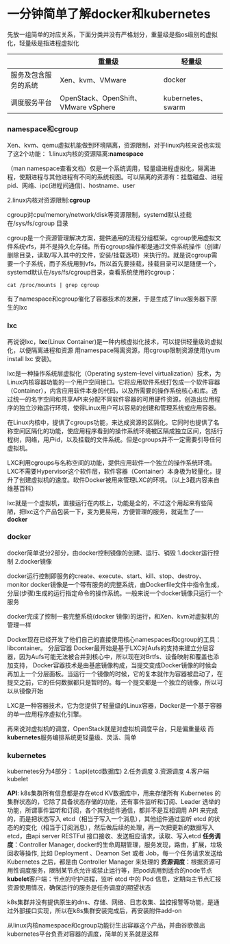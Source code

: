 # 一分钟简单了解docker和kubernetes



先放一组简单的对应关系，下面分类并没有严格划分，重量级是指os级别的虚拟化，轻量级是指进程虚拟化

|            | 重量级                                | 轻量级              |
| ---------- | ---------------------------------- | ---------------- |
| 服务及包含服务的系统 | Xen、kvm、VMware                     | docker           |
| 调度服务平台     | OpenStack、OpenShift、VMware vSphere | kubernetes、swarm |

### namespace和cgroup

Xen、kvm、qemu虚拟机能做到环境隔离，资源限制，对于linux内核来说也实现了这2个功能：
1.linux内核的资源隔离:**namespace**

（man namespace查看文档）仅是一个系统调用，轻量级进程虚拟化，隔离进程，使期进程与其他进程有不同的系统视图。可以隔离的资源有：挂载磁盘、进程pid、网络、ipc(进程间通信)、hostname、user

2.linux内核对资源限制:**cgroup**

cgroup对cpu/memory/network/disk等资源限制，systemd默认挂载在/sys/fs/cgroup 目录

cgroup是一个资源管理解决方案，提供通用的流程分组框架。cgroup使用虚拟文件系统vfs，并不是持久化存储。所有cgroups操作都是通过文件系统操作（创建/删除目录，读取/写入其中的文件，安装/挂载选项）来执行的。就是说cgroup需要一个子系统，而子系统用到vfs，所以首先要挂载，挂载目录可以是随便一个，systemd默认在/sys/fs/cgroup目录，查看系统使用的cgroup：

```
cat /proc/mounts | grep cgroup
```

有了namespace和cgroup催化了容器技术的发展，于是生成了linux服务器下原生的lxc

### lxc

再说说lxc，**lxc**(Linux Container)是一种内核虚拟化技术，可以提供轻量级的虚拟化，以便隔离进程和资源
用namespace隔离资源，用cgroup限制资源使用(yum install lxc 安装)。

lxc是一种操作系统层虚拟化（Operating system–level virtualization）技术，为Linux内核容器功能的一个用户空间接口。它将应用软件系统打包成一个软件容器（Container），内含应用软件本身的代码，以及所需要的操作系统核心和库。透过统一的名字空间和共享API来分配不同软件容器的可用硬件资源，创造出应用程序的独立沙箱运行环境，使得Linux用户可以容易的创建和管理系统或应用容器。

在Linux内核中，提供了cgroups功能，来达成资源的区隔化。它同时也提供了名称空间区隔化的功能，使应用程序看到的操作系统环境被区隔成独立区间，包括行程树，网络，用户id，以及挂载的文件系统。但是cgroups并不一定需要引导任何虚拟机。

LXC利用cgroups与名称空间的功能，提供应用软件一个独立的操作系统环境。LXC不需要Hypervisor这个软件层，软件容器（Container）本身极为轻量化，提升了创建虚拟机的速度。软件Docker被用来管理LXC的环境。（以上3截内容来自维基百科）

lxc就是一个虚拟机，直接运行在内核上，功能是全的，不过这个用起来有些简陋，把lxc这个产品包装一下，变为更易用，方便管理的服务，就诞生了—-**docker**

### docker

docker简单说分2部分，由docker控制镜像的创建、运行、销毁
1.docker运行控制
2.docker镜像

docker运行控制即服务的create、execute、start、kill、stop、destroy、monitor
docker镜像是一个带有服务的完整系统，由Dockerfile文件中指令生成，分层(步骤)生成的运行指定命令的操作系统。一般来说一个docker镜像只运行一个服务

docker完成了控制一套完整系统(docker 镜像)的运行，和Xen、kvm对虚拟机的管理一样

Docker现在已经开发了他们自己的直接使用核心namespaces和cgroup的工具：libcontainer。 分层容器 Docker最开始是基于LXC对Aufs的支持来建立分层容器，因为Aufs可能无法被合并到核心中，所以现在对Brtfs、设备映射和覆盖也添加支持， Docker容器技术是由基底镜像构成，当提交变成Docker镜像的时候会再加上一个分层面板。当运行一个镜像的时候，它的复本就作为容器被启动了，在提交之前，它的任何数据都只是暂时的。每一个提交都是一个独立的镜像，所以可以从镜像开始

LXC是一种容器技术，它为您提供了轻量级的Linux容器，Docker是一个基于容器的单一应用程序虚拟化引擎。

再来说对虚拟机的调度，OpenStack就是对虚拟机调度平台，只是偏重量级
而**kubernetes**服务编排系统更轻量级、灵活、简单

### kubernetes

kubernetes分为4部分：
1.api(etcd数据库)
2.任务调度
3.资源调度
4.客户端kubelet

**API**: k8s集群所有信息都是存在etcd KV数据库中，用来存储所有 Kubernetes 的集群状态的，它除了具备状态存储的功能，还有事件监听和订阅、Leader 选举的功能，所谓事件监听和订阅，各个其他组件通信，都并不是互相调用 API 来完成的，而是把状态写入 etcd（相当于写入一个消息），其他组件通过监听 etcd 的状态的的变化（相当于订阅消息），然后做后续的处理，再一次把更新的数据写入 etcd，由api server RESTFul 接口接收、发送相应请求，读取、写入etcd
**任务调度**：Controller Manager, docker的生命周期管理，服务发现，路由，扩展，垃圾回收等操作, 比如 Deployment 、Deamon Set 或者 Job，每一个任务请求发送给Kubernetes 之后，都是由 Controller Manager 来处理的
**资源调度**：根据资源可用性调度服务，限制某节点允许或禁止运行等，把pod调用到适合的node节点
**kubelet**客户端：节点的守护进程，监听 etcd 中的 Pod 信息，定期向主节点汇报资源使用情况，确保运行的服务是任务调度的期望状态

k8s集群并没有提供原生的dns、存储、网络、日志收集、监控报警等功能，是通过外部接口实现，所以在k8s集群安装完成后，再安装附件add-on

从linux内核namespace和cgroup功能衍生出容器这个产品，并由谷歌做出kubernetes平台负责对容器的调度，简单的关系就是这样